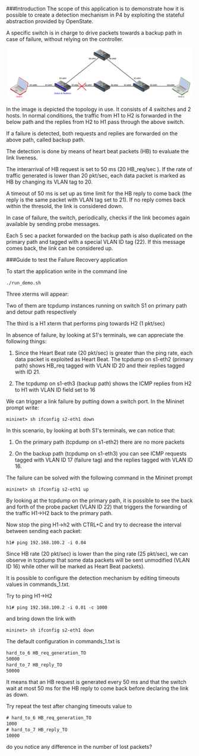 ###Introduction
The scope of this application is to demonstrate how it is possible to create a detection mechanism in P4 by exploiting the stateful abstraction provided by OpenState. 

A specific switch is in charge to drive packets towards a backup path in case of failure, without relying on the controller.

![topology](https://github.com/OpenState-SDN/openstate.p4/blob/master/SPIDER_local/images/local.png)

In the image is depicted the topology in use. It consists of 4 switches and 2 hosts. In normal conditions, the traffic from H1 to H2 is forwarded in the below path and the replies from H2 to H1 pass through the above switch.

If a failure is detected, both requests and replies are forwarded on the above path, called backup path.

The detection is done by means of heart beat packets (HB) to evaluate the link liveness.

The interarrival of HB request is set to 50 ms (20 HB_req/sec ). If the rate of traffic generated is lower than 20 pkt/sec, each data packet is marked as HB by changing its VLAN tag to 20.

A timeout of 50 ms is set up as time limit for the HB reply to come back (the reply is the same packet with VLAN tag set to 21). If no reply comes back within the thresold, the link is considered down.

In case of failure, the switch, periodically, checks if the link becomes again available by sending probe messages.

Each 5 sec a packet forwarded on the backup path is also duplicated on the primary path and tagged with a special VLAN ID tag (22). If this message comes back, the link can be considered up.

###Guide to test the Failure Recovery application

To start the application write in the command line

	./run_demo.sh

Three xterms will appear: 

Two of them are tcpdump instances running on switch S1 on primary path and detour path respectively

The third is a H1 xterm that performs ping towards H2 (1 pkt/sec)

In absence of failure, by looking at S1's terminals, we can appreciate the following things:

1) Since the Heart Beat rate (20 pkt/sec) is greater than the ping rate, each data packet is exploited as Heart Beat. The tcpdump on s1-eth2 (primary path) shows HB_req tagged with VLAN ID 20 and their replies tagged with ID 21.

2) The tcpdump on s1-eth3 (backup path) shows the ICMP replies from H2 to H1 with VLAN ID field set to 16

We can trigger a link failure by putting down a switch port.
In the Mininet prompt write:

	mininet> sh ifconfig s2-eth1 down

In this scenario, by looking at both S1's terminals, we can notice that:

1) On the primary path (tcpdump on s1-eth2) there are no more packets

2) On the backup path (tcpdump on s1-eth3) you can see ICMP requests tagged with VLAN ID 17 (failure tag) and the replies tagged with VLAN ID 16.

The failure can be solved with the following command in the Mininet prompt

	mininet> sh ifconfig s2-eth1 up

By looking at the tcpdump on the primary path, it is possible to see the back and forth of the probe packet (VLAN ID 22) that triggers the forwarding of the traffic H1->H2 back to the primary path.

Now stop the ping H1->h2 with CTRL+C and try to decrease the interval between sending each packet:

	h1# ping 192.168.100.2 -i 0.04

Since HB rate (20 pkt/sec) is lower than the ping rate (25 pkt/sec), we can observe in tcpdump that some data packets will be sent unmodified (VLAN ID 16) while other will be marked as Heart Beat packets).

It is possible to configure the detection mechanism by editing timeouts values in commands_1.txt.

Try to ping H1->H2

	h1# ping 192.168.100.2 -i 0.01 -c 1000

and bring down the link with

	mininet> sh ifconfig s2-eth1 down

The default configuration in commands_1.txt is

	hard_to_6 HB_req_generation_TO
	50000
	hard_to_7 HB_reply_TO
	50000

It means that an HB request is generated every 50 ms and that the switch wait at most 50 ms for the HB reply to come back before declaring the link as down.

Try repeat the test after changing timeouts value to

	# hard_to_6 HB_req_generation_TO
	1000
	# hard_to_7 HB_reply_TO
	10000

do you notice any difference in the number of lost packets?
